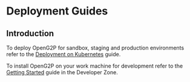# Deployment Guides

## Introduction

To deploy OpenG2P for sandbox, staging and production environments refer to the [Deployment on Kubernetes](deployment-on-kubernetes/) guide.

To install OpenG2P on your work machine for development refer to the [Getting Started](../../developer-zone/getting-started-1/) guide in the Developer Zone.
